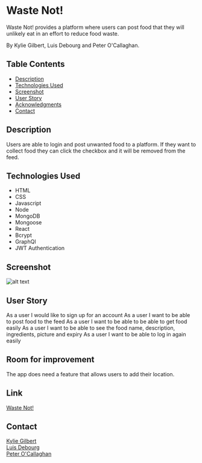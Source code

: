 # Waste Not! 

Waste Not! provides a platform where users can post food that they will unlikely eat in an effort to reduce food waste.

By Kylie Gilbert, Luis Debourg and Peter O'Callaghan.

## Table Contents
* [Description](#description)
* [Technologies Used](#technologies-used)
* [Screenshot](#screenshot)
* [User Story](#user-story)
* [Acknowledgments](#acknowledgments)
* [Contact](#contact)

## Description
Users are able to login and post unwanted food to a platform. If they want to collect food they can click the checkbox and it will be removed from the feed.

## Technologies Used
* HTML
* CSS
* Javascript
* Node
* MongoDB
* Mongoose
* React
* Bcrypt
* GraphQl
* JWT Authentication

## Screenshot
![alt text](client/public/images/fw-screenshot.png)

## User Story
As a user I would like to sign up for an account
As a user I want to be able to post food to the feed
As a user I want to be able to be able to get food easily
As a user I want to be able to see the food name, description, ingredients, picture and expiry
As a user I want to be able to log in again easily

## Room for improvement
The app does need a feature that allows users to add their location.

## Link
[Waste Not!](https://wastenot4pp.herokuapp.com/)

## Contact
[Kylie Gilbert](https://github.com/kyliegilbert)
<br>
[Luis Debourg](https://github.com/FadesOner)
<br>
[Peter O'Callaghan](https://github.com/pocall23)
